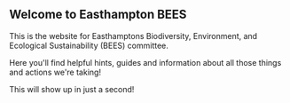## Welcome to Easthampton BEES
This is the website for Easthamptons Biodiversity, Environment, and Ecological Sustainability (BEES)
committee.

Here you'll find helpful hints, guides and information about all those things and actions we're
taking!

This will show up in just a second!
